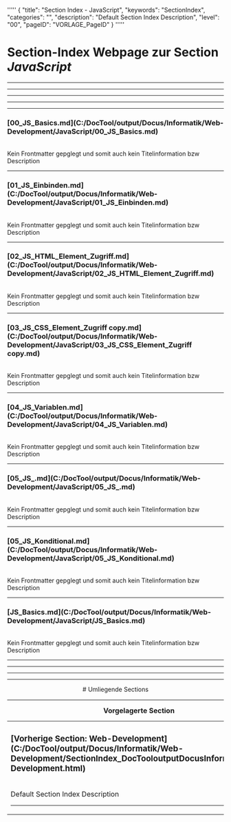 '''''
{
"title": "Section Index - JavaScript",
"keywords": "SectionIndex",
"categories": "",
"description": "Default Section Index Description",
"level": "00",
"pageID": "VORLAGE_PageID"
}
'''''


<h1>Section-Index Webpage zur Section <i>JavaScript</i></h1>

<hr><hr><hr><hr><hr>


<h3>[00_JS_Basics.md](C:/DocTool/output/Docus/Informatik/Web-Development/JavaScript/00_JS_Basics.md)</h3><br>Kein Frontmatter gepglegt und somit auch kein Titelinformation bzw Description<hr>


<h3>[01_JS_Einbinden.md](C:/DocTool/output/Docus/Informatik/Web-Development/JavaScript/01_JS_Einbinden.md)</h3><br>Kein Frontmatter gepglegt und somit auch kein Titelinformation bzw Description<hr>


<h3>[02_JS_HTML_Element_Zugriff.md](C:/DocTool/output/Docus/Informatik/Web-Development/JavaScript/02_JS_HTML_Element_Zugriff.md)</h3><br>Kein Frontmatter gepglegt und somit auch kein Titelinformation bzw Description<hr>


<h3>[03_JS_CSS_Element_Zugriff copy.md](C:/DocTool/output/Docus/Informatik/Web-Development/JavaScript/03_JS_CSS_Element_Zugriff copy.md)</h3><br>Kein Frontmatter gepglegt und somit auch kein Titelinformation bzw Description<hr>


<h3>[04_JS_Variablen.md](C:/DocTool/output/Docus/Informatik/Web-Development/JavaScript/04_JS_Variablen.md)</h3><br>Kein Frontmatter gepglegt und somit auch kein Titelinformation bzw Description<hr>


<h3>[05_JS_.md](C:/DocTool/output/Docus/Informatik/Web-Development/JavaScript/05_JS_.md)</h3><br>Kein Frontmatter gepglegt und somit auch kein Titelinformation bzw Description<hr>


<h3>[05_JS_Konditional.md](C:/DocTool/output/Docus/Informatik/Web-Development/JavaScript/05_JS_Konditional.md)</h3><br>Kein Frontmatter gepglegt und somit auch kein Titelinformation bzw Description<hr>


<h3>[JS_Basics.md](C:/DocTool/output/Docus/Informatik/Web-Development/JavaScript/JS_Basics.md)</h3><br>Kein Frontmatter gepglegt und somit auch kein Titelinformation bzw Description<hr><center><hr><hr><hr> # Umliegende Sections
 </h2><br><table><thead> <tr> <th><center>Vorgelagerte Section</center></th> <th><center>Nachgelagerte Section</center></th></tr></thead><tbody><tr><td><h3>[Vorherige Section: Web-Development](C:/DocTool/output/Docus/Informatik/Web-Development/SectionIndex_DocTooloutputDocusInformatikWeb-Development.html)</h3><br>Default Section Index Description<hr></td><td><h3>noch gabs keine Zuordnung<hr></td></tr></tbody></table>